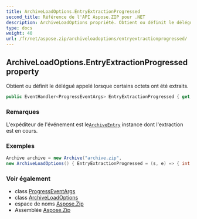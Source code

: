 ```yaml
---
title: ArchiveLoadOptions.EntryExtractionProgressed
second_title: Référence de l'API Aspose.ZIP pour .NET
description: ArchiveLoadOptions propriété. Obtient ou définit le délégué appelé lorsque certains octets ont été extraits.
type: docs
weight: 40
url: /fr/net/aspose.zip/archiveloadoptions/entryextractionprogressed/
---
```

## ArchiveLoadOptions.EntryExtractionProgressed property

Obtient ou définit le délégué appelé lorsque certains octets ont été extraits.

```csharp
public EventHandler<ProgressEventArgs> EntryExtractionProgressed { get; set; }
```

### Remarques

L'expéditeur de l'événement est le[`ArchiveEntry`](../../archiveentry/) instance dont l'extraction est en cours.

### Exemples

```csharp
Archive archive = new Archive("archive.zip", 
new ArchiveLoadOptions() { EntryExtractionProgressed = (s, e) => { int percent = (int)((100 * e.ProceededBytes) / ((ArchiveEntry)s).UncompressedSize); } })                 
```

### Voir également

* class [ProgressEventArgs](../../progresseventargs/)
* class [ArchiveLoadOptions](../)
* espace de noms [Aspose.Zip](../../archiveloadoptions/)
* Assemblée [Aspose.Zip](../../../)


